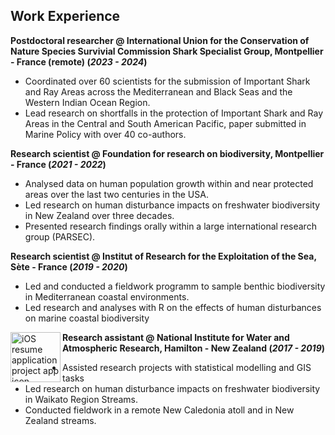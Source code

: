 ## Work Experience
**Postdoctoral researcher @ International Union for the Conservation of Nature Species Survivial Commission Shark Specialist Group, Montpellier - France (remote) (_2023 - 2024_)**
- Coordinated over 60 scientists for the submission of Important Shark and Ray Areas across the Mediterranean and Black Seas and the Western Indian Ocean Region. 
- Lead research on shortfalls in the protection of Important Shark and Ray Areas in the Central and South American Pacific, paper submitted in Marine Policy with over 40 co-authors. 
  
**Research scientist @ Foundation for research on biodiversity, Montpellier - France (_2021 - 2022_)**
- Analysed data on human population growth within and near protected areas over the last two centuries in the USA.
- Led research on human disturbance impacts on freshwater biodiversity in New Zealand over three decades.
-	Presented research findings orally within a large international research group (PARSEC).

**Research scientist @ Institut of Research for the Exploitation of the Sea, Sète - France (_2019 - 2020_)**
- Led and conducted a fieldwork programm to sample benthic biodiversity in Mediterranean coastal environments.
- Led research and analyses with R on the effects of human disturbances on marine coastal biodiversity 

<img align="left" width="80" height="80" src="https://raw.githubusercontent.com/akarsh/akarsh-seggemu-resume/master/akarsh%20seggemu%20resume/Assets/Assets.xcassets/AppIcon.appiconset/Icon-App-60x60%403x.png" alt="iOS resume application project app icon">

**Research assistant @ National Institute for Water and Atmospheric Research, Hamilton - New Zealand (_2017 - 2019_)**
- Assisted research projects with statistical modelling and GIS tasks 
- Led research on human disturbance impacts on freshwater biodiversity in Waikato Region Streams. 
- Conducted fieldwork in a remote New Caledonia atoll and in New Zealand streams.